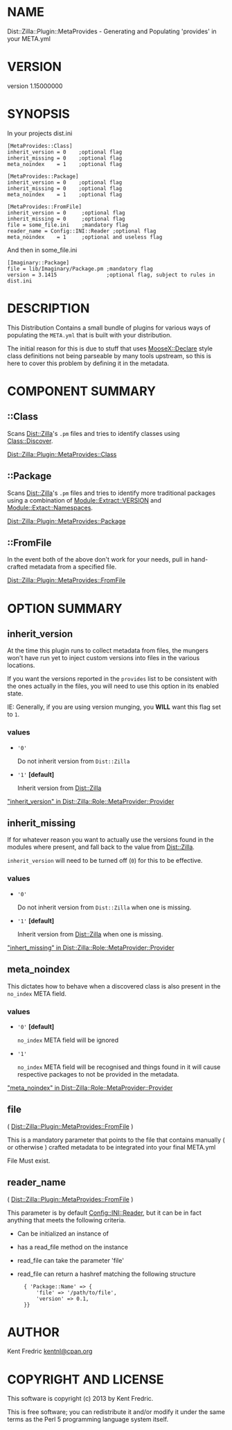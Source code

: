# NAME

Dist::Zilla::Plugin::MetaProvides - Generating and Populating 'provides' in your META.yml

# VERSION

version 1.15000000

# SYNOPSIS

In your projects dist.ini

    [MetaProvides::Class]
    inherit_version = 0    ;optional flag
    inherit_missing = 0    ;optional flag
    meta_noindex    = 1    ;optional flag

    [MetaProvides::Package]
    inherit_version = 0    ;optional flag
    inherit_missing = 0    ;optional flag
    meta_noindex    = 1    ;optional flag

    [MetaProvides::FromFile]
    inherit_version = 0     ;optional flag
    inherit_missing = 0     ;optional flag
    file = some_file.ini    ;mandatory flag
    reader_name = Config::INI::Reader ;optional flag
    meta_noindex    = 1     ;optional and useless flag

And then in some\_file.ini

    [Imaginary::Package]
    file = lib/Imaginary/Package.pm ;mandatory flag
    version = 3.1415                ;optional flag, subject to rules in dist.ini

# DESCRIPTION

This Distribution Contains a small bundle of plugins for various ways of
populating the `META.yml` that is built with your distribution.

The initial reason for this is due to stuff that uses [MooseX::Declare](http://search.cpan.org/perldoc?MooseX::Declare)
style class definitions not being parseable by many tools upstream, so this
is here to cover this problem by defining it in the metadata.

# COMPONENT SUMMARY

## ::Class

Scans [Dist::Zilla](http://search.cpan.org/perldoc?Dist::Zilla)'s `.pm` files and tries to identify classes using
[Class::Discover](http://search.cpan.org/perldoc?Class::Discover).

[Dist::Zilla::Plugin::MetaProvides::Class](http://search.cpan.org/perldoc?Dist::Zilla::Plugin::MetaProvides::Class)

## ::Package

Scans [Dist::Zilla](http://search.cpan.org/perldoc?Dist::Zilla)'s `.pm` files and tries to identify more traditional
packages using a combination of [Module::Extract::VERSION](http://search.cpan.org/perldoc?Module::Extract::VERSION) and
[Module::Extact::Namespaces](http://search.cpan.org/perldoc?Module::Extact::Namespaces).

[Dist::Zilla::Plugin::MetaProvides::Package](http://search.cpan.org/perldoc?Dist::Zilla::Plugin::MetaProvides::Package)

## ::FromFile

In the event both of the above don't work for your needs, pull in
hand-crafted metadata from a specified file.

[Dist::Zilla::Plugin::MetaProvides::FromFile](http://search.cpan.org/perldoc?Dist::Zilla::Plugin::MetaProvides::FromFile)

# OPTION SUMMARY

## inherit\_version

At the time this plugin runs to collect metadata from files,
the mungers won't have run yet to inject custom versions into files in the various
locations.

If you want the versions reported in the `provides` list to be consistent with
the ones actually in the files, you will need to use this option in its enabled
state.

IE: Generally, if you are using version munging, you __WILL__ want this flag set
to `1`.

### values

- `'0'`

    Do not inherit version from `Dist::Zilla`

- `'1'` __\[default\]__

    Inherit version from [Dist::Zilla](http://search.cpan.org/perldoc?Dist::Zilla)

["inherit\_version" in Dist::Zilla::Role::MetaProvider::Provider](http://search.cpan.org/perldoc?Dist::Zilla::Role::MetaProvider::Provider#inherit\_version)

## inherit\_missing

If for whatever reason you want to actually use the versions found in the modules
where present, and fall back to the value from [Dist::Zilla](http://search.cpan.org/perldoc?Dist::Zilla).

`inherit_version` will need to be turned off (`0`) for this to be effective.

### values

- `'0'`

    Do not inherit version from `Dist::Zilla` when one is missing.

- `'1'` __\[default\]__

    Inherit version from [Dist::Zilla](http://search.cpan.org/perldoc?Dist::Zilla) when one is missing.

["inhert\_missing" in Dist::Zilla::Role::MetaProvider::Provider](http://search.cpan.org/perldoc?Dist::Zilla::Role::MetaProvider::Provider#inhert\_missing)

## meta\_noindex

This dictates how to behave when a discovered class is also present in the `no_index` META field.

### values

- `'0'` __\[default\]__

    `no_index` META field will be ignored

- `'1'`

    `no_index` META field will be recognised and things found in it will cause respective packages
    to not be provided in the metadata.

["meta\_noindex" in Dist::Zilla::Role::MetaProvider::Provider](http://search.cpan.org/perldoc?Dist::Zilla::Role::MetaProvider::Provider#meta\_noindex)

## file

( [Dist::Zilla::Plugin::MetaProvides::FromFile](http://search.cpan.org/perldoc?Dist::Zilla::Plugin::MetaProvides::FromFile) )

This is a mandatory parameter that points to the file that contains manually
( or otherwise ) crafted metadata to be integrated into your final META.yml

File Must exist.

## reader\_name

( [Dist::Zilla::Plugin::MetaProvides::FromFile](http://search.cpan.org/perldoc?Dist::Zilla::Plugin::MetaProvides::FromFile) )

This parameter is by default [Config::INI::Reader](http://search.cpan.org/perldoc?Config::INI::Reader), but it can be in fact anything
that meets the following criteria.

- Can be initialized an instance of
- has a read\_file method on the instance
- read\_file can take the parameter 'file'
- read\_file can return a hashref matching the following structure

        { 'Package::Name' => {
            'file' => '/path/to/file',
            'version' => 0.1,
        }}

# AUTHOR

Kent Fredric <kentnl@cpan.org>

# COPYRIGHT AND LICENSE

This software is copyright (c) 2013 by Kent Fredric.

This is free software; you can redistribute it and/or modify it under
the same terms as the Perl 5 programming language system itself.
